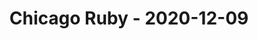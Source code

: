 ---
layout: post
title: Chicago Ruby - 2020-12-09
datetime: '2020-12-09 18:00:00 -0600'
name: Chicago Ruby
external_url: https://www.meetup.com/ChicagoRuby/events/xlfgcrybcqbmb/
online_event: false
year_month: 2020-12
---